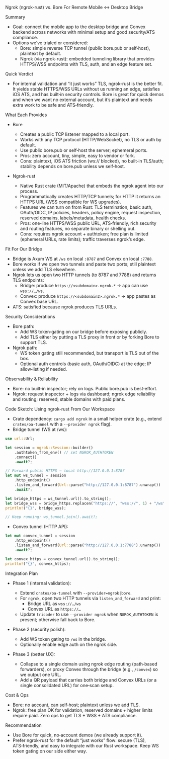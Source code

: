 Ngrok (ngrok-rust) vs. Bore For Remote Mobile ↔ Desktop Bridge

Summary
- Goal: connect the mobile app to the desktop bridge and Convex backend across networks with minimal setup and good security/ATS compliance.
- Options we’ve trialed or considered:
  - Bore: simple reverse TCP tunnel (public bore.pub or self‑host), plaintext by default.
  - Ngrok (via ngrok-rust): embedded tunneling library that provides HTTPS/WSS endpoints with TLS, auth, and an edge feature set.

Quick Verdict
- For internal validation and “it just works” TLS, ngrok-rust is the better fit. It yields stable HTTPS/WSS URLs without us running an edge, satisfies iOS ATS, and has built‑in security controls. Bore is great for quick demos and when we want no external account, but it’s plaintext and needs extra work to be safe and ATS‑friendly.

What Each Provides
- Bore
  - Creates a public TCP listener mapped to a local port.
  - Works with any TCP protocol (HTTP/WebSocket), no TLS or auth by default.
  - Use public bore.pub or self‑host the server; ephemeral ports.
  - Pros: zero account, tiny, simple, easy to vendor or fork.
  - Cons: plaintext, iOS ATS friction (ws:// blocked), no built‑in TLS/auth; stability depends on bore.pub unless we self‑host.

- Ngrok-rust
  - Native Rust crate (MIT/Apache) that embeds the ngrok agent into our process.
  - Programmatically creates HTTP/TCP tunnels; for HTTP it returns an HTTPS URL (WSS compatible for WS upgrades).
  - Features we can turn on from Rust: TLS termination, basic auth, OAuth/OIDC, IP policies, headers, policy engine, request inspection, reserved domains, labels/metadata, health checks.
  - Pros: one‑line HTTPS/WSS public URL, ATS‑friendly, rich security and routing features, no separate binary or shelling out.
  - Cons: requires ngrok account + authtoken; free plan is limited (ephemeral URLs, rate limits); traffic traverses ngrok’s edge.

Fit For Our Bridge
- Bridge is Axum WS at `/ws` on local `:8787` and Convex on local `:7788`.
- Bore works if we open two tunnels and paste two ports; still plaintext unless we add TLS elsewhere.
- Ngrok lets us open two HTTP tunnels (to 8787 and 7788) and returns TLS endpoints:
  - Bridge: produce `https://<subdomain>.ngrok.*` → app can use `wss://…/ws`.
  - Convex: produce `https://<subdomain2>.ngrok.*` → app pastes as Convex base URL.
- ATS: satisfied because ngrok produces TLS URLs.

Security Considerations
- Bore path:
  - Add WS token‑gating on our bridge before exposing publicly.
  - Add TLS either by putting a TLS proxy in front or by forking Bore to support TLS.
- Ngrok path:
  - WS token gating still recommended, but transport is TLS out of the box.
  - Optional auth controls (basic auth, OAuth/OIDC) at the edge; IP allow‑listing if needed.

Observability & Reliability
- Bore: no built‑in inspector; rely on logs. Public bore.pub is best‑effort.
- Ngrok: request inspector + logs via dashboard; ngrok edge reliability and routing; reserved, stable domains with paid plans.

Code Sketch: Using ngrok-rust From Our Workspace
- Crate dependency: `cargo add ngrok` in a small helper crate (e.g., extend `crates/oa-tunnel` with a `--provider ngrok` flag).
- Bridge tunnel (WS at /ws):
```rust
use url::Url;

let session = ngrok::Session::builder()
    .authtoken_from_env() // set NGROK_AUTHTOKEN
    .connect()
    .await?;

// Forward public HTTPS → local http://127.0.0.1:8787
let mut ws_tunnel = session
    .http_endpoint()
    .listen_and_forward(Url::parse("http://127.0.0.1:8787").unwrap())
    .await?;

let bridge_https = ws_tunnel.url().to_string();
let bridge_wss = bridge_https.replacen("https://", "wss://", 1) + "/ws";
println!("{}", bridge_wss);

// Keep running: ws_tunnel.join().await?;
```

- Convex tunnel (HTTP API):
```rust
let mut convex_tunnel = session
    .http_endpoint()
    .listen_and_forward(Url::parse("http://127.0.0.1:7788").unwrap())
    .await?;

let convex_https = convex_tunnel.url().to_string();
println!("{}", convex_https);
```

Integration Plan
- Phase 1 (internal validation):
  - Extend `crates/oa-tunnel` with `--provider=ngrok|bore`.
  - For `ngrok`, open two HTTP tunnels via `listen_and_forward` and print:
    - Bridge URL as `wss://…/ws`
    - Convex URL as `https://…`
  - Update `tricoder` to use `--provider ngrok` when `NGROK_AUTHTOKEN` is present; otherwise fall back to Bore.

- Phase 2 (security polish):
  - Add WS token gating to `/ws` in the bridge.
  - Optionally enable edge auth on the ngrok side.

- Phase 3 (better UX):
  - Collapse to a single domain using ngrok edge routing (path‑based forwarders), or proxy Convex through the bridge (e.g., `/convex`) so we output one URL.
  - Add a QR payload that carries both bridge and Convex URLs (or a single consolidated URL) for one‑scan setup.

Cost & Ops
- Bore: no account, can self‑host; plaintext unless we add TLS.
- Ngrok: free plan OK for validation, reserved domains + higher limits require paid. Zero ops to get TLS + WSS + ATS compliance.

Recommendation
- Use Bore for quick, no‑account demos (we already support it).
- Prefer ngrok‑rust for the default “just works” flow: secure (TLS), ATS‑friendly, and easy to integrate with our Rust workspace. Keep WS token gating on our side either way.

